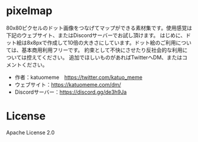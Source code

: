 # pixelmap
80x80ピクセルのドット画像をつなげてマップができる素材集です。使用感覚は下記のウェブサイト、またはDiscordサーバーでお試し頂けます。
はじめに、ドット絵は8x8pxで作成して10倍の大きさにしています。ドット絵のご利用については、基本商用利用フリーです。
約束として不快にさせたり反社会的な利用については控えてください。
追加でほしいものがあればTwitterへDM、またはコメントください。

* 作者：katuomeme　https://twitter.com/katuo_meme
* ウェブサイト：https://katuomeme.com/dm/
* Discordサーバー：https://discord.gg/de3h9Ja

# License
Apache License 2.0
